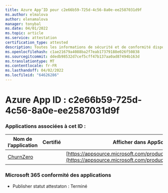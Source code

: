 ```yaml
---
title: Azure App’ID pour c2e66b59-725d-4c56-8a0e-ee2587031d9f
ms.author: elmalova
author: elenamalova
manager: tonybal
ms.date: 04/01/2022
ms.topic: article
ms.service: attestation
certification_type: attested
description: Toutes les informations de sécurité et de conformité disponibles pour c2e66b59-725d-4c56-8a0e-ee2587031d9f.
ms.openlocfilehash: c1ae21679a4088ba2f7eab17379188e026f50838
ms.sourcegitcommit: ddedb98532d7cef5cff47b137aa0ad87494b163d
ms.translationtype: MT
ms.contentlocale: fr-FR
ms.lasthandoff: 04/02/2022
ms.locfileid: "64626286"
---
```

# <a name="azure-app-id-c2e66b59-725d-4c56-8a0e-ee2587031d9f"></a>Azure App ID : c2e66b59-725d-4c56-8a0e-ee2587031d9f


### <a name="apps-associated-with-this-id"></a>Applications associées à cet ID :
| **Nom de l’application** | **Certifié** | **Afficher dans AppSource** |
|--------------|---------------|-----------------------|
| [ChurnZero](../forward/WA200002581.md) |  | [https://appsource.microsoft.com/product/office/WA200002581](https://appsource.microsoft.com/product/office/WA200002581) |

### <a name="microsoft-365-app-compliance-status"></a>Microsoft 365 conformité des applications
- Publisher statut attestaton : Terminé
